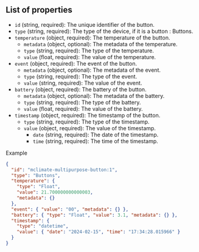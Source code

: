 ## List of properties

- `id` (string, required): The unique identifier of the button.
- `type` (string, required): The type of the device, if it is a button : Buttons.
- `temperature` (object, required): The temperature of the button.
  - `metadata` (object, optional): The metadata of the temperature.
  - `type` (string, required): The type of the temperature.
  - `value` (float, required): The value of the temperature.
- `event` (object, required): The event of the button.
  - `metadata` (object, optional): The metadata of the event.
  - `type` (string, required): The type of the event.
  - `value` (string, required): The value of the event.
- `battery` (object, required): The battery of the button.
  - `metadata` (object, optional): The metadata of the battery.
  - `type` (string, required): The type of the battery.
  - `value` (float, required): The value of the battery.
- `timestamp` (object, required): The timestamp of the button.
  - `type` (string, required): The type of the timestamp.
  - `value` (object, required): The value of the timestamp.
    - `date` (string, required): The date of the timestamp.
    - `time` (string, required): The time of the timestamp.

Example

```json
{
  "id": "mclimate-multipurpose-button:1",
  "type": "Buttons",
  "temperature": {
    "type": "Float",
    "value": 21.700000000000003,
    "metadata": {}
  },
  "event": { "value": "00", "metadata": {} },
  "battery": { "type": "Float", "value": 3.1, "metadata": {} },
  "timestamp": {
    "type": "datetime",
    "value": { "date": "2024-02-15", "time": "17:34:28.015966" }
  }
}
```
